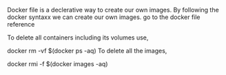 Docker file is a declerative way to create our own images.
By following the docker syntaxx we can create our own images.
go to the docker file reference

To delete all containers including its volumes use,

docker rm -vf $(docker ps -aq)
To delete all the images,

docker rmi -f $(docker images -aq)